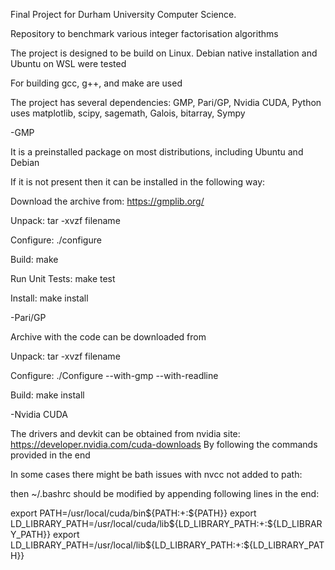 Final Project for Durham University Computer Science.

Repository to benchmark various integer factorisation algorithms

The project is designed to be build on Linux. Debian native installation and Ubuntu on WSL were tested

For building gcc, g++, and make are used


The project has several dependencies: GMP, Pari/GP, Nvidia CUDA, Python uses matplotlib, scipy, sagemath, Galois, bitarray, Sympy

-GMP

It is a preinstalled package on most distributions, including Ubuntu and Debian

If it is not present then it can be installed in the following way:

Download the archive from: https://gmplib.org/

Unpack:
tar -xvzf filename

Configure:
./configure

Build:
make

Run Unit Tests:
make test

Install:
make install

-Pari/GP

Archive with the code can be downloaded from 

Unpack:
tar -xvzf filename

Configure:
./Configure --with-gmp --with-readline

Build:
make install

-Nvidia CUDA

The drivers and devkit can be obtained from nvidia site: https://developer.nvidia.com/cuda-downloads
By following the commands provided in the end

In some cases there might be bath issues with nvcc not added to path:

then ~/.bashrc should be modified by appending following lines in the end:

export PATH=/usr/local/cuda/bin${PATH:+:${PATH}}
export LD_LIBRARY_PATH=/usr/local/cuda/lib${LD_LIBRARY_PATH:+:${LD_LIBRARY_PATH}}
export LD_LIBRARY_PATH=/usr/local/lib${LD_LIBRARY_PATH:+:${LD_LIBRARY_PATH}}
